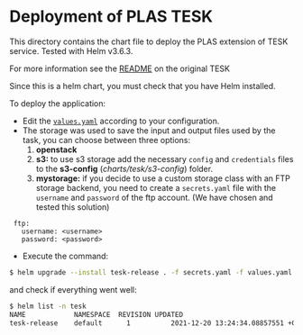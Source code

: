 # Deployment of PLAS TESK

This directory contains the chart file to deploy the PLAS extension of TESK service. Tested with Helm v3.6.3.

For more information see the [README](https://github.com/elixir-cloud-aai/TESK/blob/master/charts/tesk/README.md) on the original TESK

Since this is a helm chart, you must check that you have Helm installed.

To deploy the application:
* Edit the [`values.yaml`](values.yaml) according to your configuration.
* The storage was used to save the input and output files used by the task, you can choose between three options:
  1. **openstack** 
  2. **s3:** to use s3 storage add the necessary `config` and `credentials` files to the **s3-config** (*charts/tesk/s3-config*) folder.
  3. **mystorage:** if you decide to use a custom storage class with an FTP storage backend, you need to create a `secrets.yaml` file with the  `username` and `password` of the ftp account. (We have chosen and tested this solution)
```
 ftp:
   username: <username>
   password: <password>
 ```
 

 * Execute the command:

```bash
$ helm upgrade --install tesk-release . -f secrets.yaml -f values.yaml 
```

and check if everything went well:

```bash
$ helm list -n tesk
NAME	        NAMESPACE  REVISION	UPDATED                                 	STATUS  	CHART     	APP VERSION
tesk-release	default	     1      	2021-12-20 13:24:34.08857551 +0100 CET	deployed	tesk-0.1.0	dev
```
